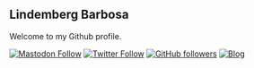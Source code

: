 ## Lindemberg Barbosa

Welcome to my Github profile.

[![Mastodon Follow](https://img.shields.io/mastodon/follow/109390029348935518?domain=https%3A%2F%2Fbolha.us&style=for-the-badge)](https://bolha.us/@bergpb)
[![Twitter Follow](https://img.shields.io/twitter/follow/lbergpb?label=Twitter&logo=twitter&style=for-the-badge)](https://twitter.com/lbergpb) [![GitHub followers](https://img.shields.io/github/followers/bergpb?label=GitHub&logo=Github&style=for-the-badge)](https://github.com/bergpb) [![Blog](https://img.shields.io/website?down_color=blue&down_message=blog.bergpb.dev&label=Blog&logo=ghost&logoColor=green&style=for-the-badge&up_color=blue&up_message=blog.bergpb.dev&url=https%3A%2F%2Fblog.bergpb.dev)](https://blog.bergpb.dev)
